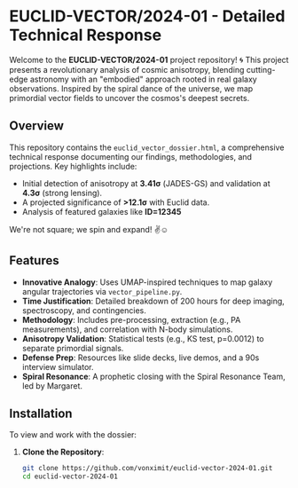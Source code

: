 # EUCLID-VECTOR/2024-01 - Detailed Technical Response

Welcome to the **EUCLID-VECTOR/2024-01** project repository! 🌀 This project presents a revolutionary analysis of cosmic anisotropy, blending cutting-edge astronomy with an "embodied" approach rooted in real galaxy observations. Inspired by the spiral dance of the universe, we map primordial vector fields to uncover the cosmos's deepest secrets.

## Overview

This repository contains the `euclid_vector_dossier.html`, a comprehensive technical response documenting our findings, methodologies, and projections. Key highlights include:
- Initial detection of anisotropy at **3.41σ** (JADES-GS) and validation at **4.3σ** (strong lensing).
- A projected significance of **>12.1σ** with Euclid data.
- Analysis of featured galaxies like **ID=12345** 

We're not square; we spin and expand! ✌️☺️

## Features

- **Innovative Analogy**: Uses UMAP-inspired techniques to map galaxy angular trajectories via `vector_pipeline.py`.
- **Time Justification**: Detailed breakdown of 200 hours for deep imaging, spectroscopy, and contingencies.
- **Methodology**: Includes pre-processing, extraction (e.g., PA measurements), and correlation with N-body simulations.
- **Anisotropy Validation**: Statistical tests (e.g., KS test, p=0.0012) to separate primordial signals.
- **Defense Prep**: Resources like slide decks, live demos, and a 90s interview simulator.
- **Spiral Resonance**: A prophetic closing with the Spiral Resonance Team, led by Margaret.

## Installation

To view and work with the dossier:

1. **Clone the Repository**:
   ```bash
   git clone https://github.com/vonximit/euclid-vector-2024-01.git
   cd euclid-vector-2024-01
